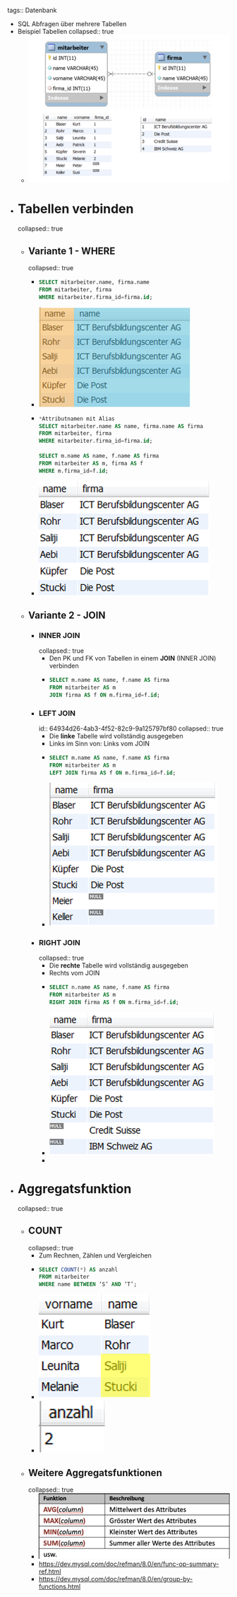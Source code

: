 tags:: Datenbank

- SQL Abfragen über mehrere Tabellen
- Beispiel Tabellen
  collapsed:: true
	- ![Bildschirmfoto 2023-06-21 um 21.12.22.png](../assets/Bildschirmfoto_2023-06-21_um_21.12.22_1687374745507_0.png)
- # Tabellen verbinden
  collapsed:: true
	- ## Variante 1 - WHERE
	  collapsed:: true
		- ```Sql
		  SELECT mitarbeiter.name, firma.name 
		  FROM mitarbeiter, firma
		  WHERE mitarbeiter.firma_id=firma.id;
		  
		  ```
		- ![image.png](../assets/image_1687374862611_0.png)
		- ```sql
		  *Attributnamen mit Alias
		  SELECT mitarbeiter.name AS name, firma.name AS firma 
		  FROM mitarbeiter, firma
		  WHERE mitarbeiter.firma_id=firma.id;
		  
		  SELECT m.name AS name, f.name AS firma 
		  FROM mitarbeiter AS m, firma AS f
		  WHERE m.firma_id=f.id;
		  ```
		- ![image.png](../assets/image_1687374954963_0.png)
	- ## Variante 2 - JOIN
		- ### INNER JOIN
		  collapsed:: true
			- Den PK und FK von Tabellen in einem **JOIN** (INNER JOIN) verbinden
			- ```sql
			  SELECT m.name AS name, f.name AS firma 
			  FROM mitarbeiter AS m
			  JOIN firma AS f ON m.firma_id=f.id;
			  
			  ```
		- ### LEFT JOIN
		  id:: 64934d26-4ab3-4f52-82c9-9a125797bf80
		  collapsed:: true
			- Die **linke** Tabelle wird vollständig ausgegeben
			- Links im Sinn von: Links vom JOIN
			- ```sql
			  SELECT m.name AS name, f.name AS firma 
			  FROM mitarbeiter AS m
			  LEFT JOIN firma AS f ON m.firma_id=f.id;	
			  ```
			- ![image.png](../assets/image_1687375219234_0.png)
		- ### RIGHT JOIN
		  collapsed:: true
			- Die **rechte** Tabelle wird vollständig ausgegeben
			- Rechts vom JOIN
			- ```sql
			  SELECT n.name AS name, f.name AS firma 
			  FROM mitarbeiter AS m
			  RIGHT JOIN firma AS f ON m.firma_id=f.id;
			  
			  ```
			- ![image.png](../assets/image_1687375310628_0.png)
			-
- # Aggregatsfunktion
  collapsed:: true
	- ## COUNT
	  collapsed:: true
		- Zum Rechnen, Zählen und Vergleichen
		- ```sql
		  SELECT COUNT(*) AS anzahl
		  FROM mitarbeiter
		  WHERE name BETWEEN ‘S’ AND ‘T’;
		  ```
		- ![image.png](../assets/image_1687375398922_0.png)
		- ![image.png](../assets/image_1687375403954_0.png)
	- ## Weitere Aggregatsfunktionen
	  collapsed:: true
		- ![Bildschirmfoto 2023-06-21 um 21.23.49.png](../assets/Bildschirmfoto_2023-06-21_um_21.23.49_1687375431031_0.png)
		- https://dev.mysql.com/doc/refman/8.0/en/func-op-summary-ref.html
		- https://dev.mysql.com/doc/refman/8.0/en/group-by-functions.html